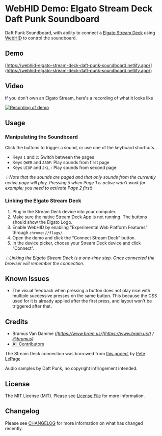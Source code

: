 # WebHID Demo: Elgato Stream Deck Daft Punk Soundboard

Daft Punk Soundboard, with ability to connect a [Elgato Stream Deck](https://www.elgato.com/en/gaming/stream-deck) using [WebHID](https://web.dev/hid/) to control the soundboard.

## Demo

[https://webhid-elgato-stream-deck-daft-punk-soundboard.netlify.app/](https://webhid-elgato-stream-deck-daft-punk-soundboard.netlify.app/)

## Video

If you don't own an Elgato Stream, here's a recording of what it looks like

[![Recording of demo](https://img.youtube.com/vi/BcRyAlT5xtg/0.jpg)](https://www.youtube.com/watch?v=BcRyAlT5xtg)

## Usage

### Manipulating the Soundboard

Click the buttons to trigger a sound, or use one of the keyboard shortcuts.

- Keys `1` and `2`: Switch between the pages
- Keys `QWER` and `ASDF`: Play sounds from first page
- Keys `UIOP` and `JKL,`: Play sounds from second page

_💡 Note that the sounds are paged and that only sounds from the currently active page will play. Pressing `U` when Page 1 is active won't work for example; you need to activate Page 2 first!_

### Linking the Elgato Stream Deck

1. Plug in the Stream Deck device into your computer.
1. Make sure the native Stream Deck App is not running. The buttons should show the Elgato Logo.
1. Enable WebHID by enabling ”Experimental Web Platform Features” through <code>chrome://flags/</code>.
1. Open the demo and click the “Connect Stream Deck” button.
1. In the device picker, choose your Stream Deck device and click “Connect”.

_💡 Linking the Elgato Stream Deck is a one-time step. Once connected the browser will remember the connection._

## Known Issues

- The visual feedback when pressing a button does not play nice with multiple successive presses on the same button. This because the CSS used for it is already applied after the first press, and layout won't be triggered after that.

## Credits

- Bramus Van Damme <em>([https://www.bram.us/](https://www.bram.us/) / [@bramus](https://www.twitter.com/bramus))</em>
- [All Contributors](../../contributors)

The Stream Deck connection was borrowed from [this project](https://github.com/petele/StreamDeck-Meet/) by [Pete LePage](https://twitter.com/petele)

Audio samples by Daft Punk, no copyright infringement intended.

## License

The MIT License (MIT). Please see [License File](LICENSE) for more information.

## Changelog

Please see [CHANGELOG](CHANGELOG.md) for more information on what has changed recently.